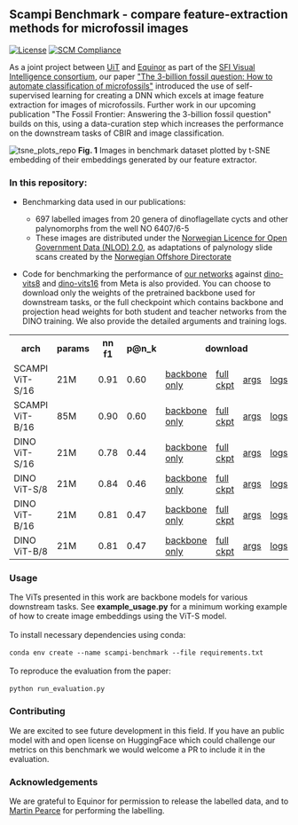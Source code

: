 ## Scampi Benchmark - compare feature-extraction methods for microfossil images

[![License](https://img.shields.io/badge/License-Apache_2.0-blue.svg)](https://opensource.org/licenses/Apache-2.0)
[![SCM Compliance](https://scm-compliance-api.radix.equinor.com/repos/equinor/scampi-benchmark/badge)](https://scm-compliance-api.radix.equinor.com/repos/equinor/scampi-benchmark/badge)

As a joint project between [UiT](https://uit.no/startsida) and [Equinor](https://www.equinor.com/energy/digitalisation) as part of the [SFI Visual Intelligence consortium](https://www.visual-intelligence.no/publications/the-3-billion-fossil-question-how-to-automate-classification-of-microfossils), our paper ["The 3-billion fossil question: How to automate classification of microfossils"](https://doi.org/10.1016/j.aiig.2024.100080) introduced the use of self-supervised learning for creating a DNN which excels at image feature extraction for images of microfossils. Further work in our upcoming publication "The Fossil Frontier: Answering the 3-billion fossil question" builds on this, using a data-curation step which increases the performance on the downstream tasks of CBIR and image classification.

![tsne_plots_repo](https://github.com/user-attachments/assets/f2f2fe23-1fdb-4046-a2c1-0142de9a6e9b)
**Fig. 1** Images in benchmark dataset plotted by t-SNE embedding of their embeddings generated by our feature extractor.

### In this repository:

- Benchmarking data used in our publications:
  - 697 labelled images from 20 genera of dinoflagellate cycts and other palynomorphs from the well NO 6407/6-5 
  - These images are distributed under the [Norwegian Licence for Open Government Data (NLOD) 2.0](https://data.norge.no/nlod/en/2.0), as adaptations of palynology slide scans created by the [Norwegian Offshore Directorate](https://www.sodir.no/en/facts/geology/geobank/palyslides/palynology-slides-available-in-diskos/)

- Code for benchmarking the performance of [our networks](https://huggingface.co/IverMartinsen/scampi-dino-vits16) against [dino-vits8](https://huggingface.co/facebook/dino-vits8) and [dino-vits16](https://huggingface.co/facebook/dino-vits16) from Meta is also provided. You can choose to download only the weights of the pretrained backbone used for downstream tasks, or the full checkpoint which contains backbone and projection head weights for both student and teacher networks from the DINO training. We also provide the detailed arguments and training logs.

<table>
  <tr>
    <th>arch</th>
    <th>params</th>
    <th>nn f1</th>
    <th>p@n_k</th>
    <th colspan="4">download</th>
  </tr>
  <tr>
    <td>SCAMPI ViT-S/16</td>
    <td>21M</td>
    <td>0.91</td>
    <td>0.60</td>
    <td><a href="https://huggingface.co/IverMartinsen/scampi-dino-vits16/resolve/main/vit_small_backbone.pth?download=true">backbone only</a></td>
    <td><a href="https://huggingface.co/IverMartinsen/scampi-dino-vits16/resolve/main/vit_small_checkpoint.pth?download=true">full ckpt</a></td>
    <td><a href="https://huggingface.co/IverMartinsen/scampi-dino-vits16/resolve/main/vit_small_args.txt?download=true">args</a></td>
    <td><a href="https://huggingface.co/IverMartinsen/scampi-dino-vits16/resolve/main/vit_small_log.txt?download=true">logs</a></td>
  </tr>
  <tr>
    <td>SCAMPI ViT-B/16</td>
    <td>85M</td>
    <td>0.90</td>
    <td>0.60</td>
    <td><a href="https://huggingface.co/IverMartinsen/scampi-dino-vits16/resolve/main/vit_base_backbone.pth?download=true">backbone only</a></td>
    <td><a href="https://huggingface.co/IverMartinsen/scampi-dino-vits16/resolve/main/vit_base_checkpoint.pth?download=true">full ckpt</a></td>
    <td><a href="https://huggingface.co/IverMartinsen/scampi-dino-vits16/resolve/main/vit_base_args.txt?download=true">args</a></td>
    <td><a href="https://huggingface.co/IverMartinsen/scampi-dino-vits16/resolve/main/vit_base_log.txt?download=true">logs</a></td>
  </tr>
  <tr>
    <td>DINO ViT-S/16</td>
    <td>21M</td>
    <td>0.78</td>
    <td>0.44</td>
    <td><a href="https://dl.fbaipublicfiles.com/dino/dino_deitsmall16_pretrain/dino_deitsmall16_pretrain.pth">backbone only</a></td>
    <td><a href="https://dl.fbaipublicfiles.com/dino/dino_deitsmall16_pretrain/dino_deitsmall16_pretrain_full_checkpoint.pth">full ckpt</a></td>
    <td><a href="https://dl.fbaipublicfiles.com/dino/dino_deitsmall16_pretrain/args.txt">args</a></td>
    <td><a href="https://dl.fbaipublicfiles.com/dino/dino_deitsmall16_pretrain/dino_deitsmall16_pretrain_log.txt">logs</a></td>
  </tr>
  <tr>
    <td>DINO ViT-S/8</td>
    <td>21M</td>
    <td>0.84</td>
    <td>0.46</td>
    <td><a href="https://dl.fbaipublicfiles.com/dino/dino_deitsmall8_pretrain/dino_deitsmall8_pretrain.pth">backbone only</a></td>
    <td><a href="https://dl.fbaipublicfiles.com/dino/dino_deitsmall8_pretrain/dino_deitsmall8_pretrain_full_checkpoint.pth">full ckpt</a></td>
    <td><a href="https://dl.fbaipublicfiles.com/dino/dino_deitsmall8_pretrain/args.txt">args</a></td>
    <td><a href="https://dl.fbaipublicfiles.com/dino/dino_deitsmall8_pretrain/dino_deitsmall8_pretrain_log.txt">logs</a></td>
  </tr>
  <tr>
    <td>DINO ViT-B/16</td>
    <td>21M</td>
    <td>0.81</td>
    <td>0.47</td>
    <td><a href="https://dl.fbaipublicfiles.com/dino/dino_vitbase16_pretrain/dino_vitbase16_pretrain.pth">backbone only</a></td>
    <td><a href="https://dl.fbaipublicfiles.com/dino/dino_vitbase16_pretrain/dino_vitbase16_pretrain_full_checkpoint.pth">full ckpt</a></td>
    <td><a href="https://dl.fbaipublicfiles.com/dino/dino_vitbase16_pretrain/args.txt">args</a></td>
    <td><a href="https://dl.fbaipublicfiles.com/dino/dino_vitbase16_pretrain/dino_vitbase16_pretrain_log.txt">logs</a></td>
  </tr>
  <tr>
    <td>DINO ViT-B/8</td>
    <td>21M</td>
    <td>0.81</td>
    <td>0.47</td>
    <td><a href="https://dl.fbaipublicfiles.com/dino/dino_vitbase8_pretrain/dino_vitbase8_pretrain.pth">backbone only</a></td>
    <td><a href="https://dl.fbaipublicfiles.com/dino/dino_vitbase8_pretrain/dino_vitbase8_pretrain_full_checkpoint.pth">full ckpt</a></td>
    <td><a href="https://dl.fbaipublicfiles.com/dino/dino_vitbase8_pretrain/args.txt">args</a></td>
    <td><a href="https://dl.fbaipublicfiles.com/dino/dino_vitbase8_pretrain/dino_vitbase8_pretrain_log.txt">logs</a></td>
  </tr>
</table>

### Usage

The ViTs presented in this work are backbone models for various downstream tasks. See **example_usage.py** for a minimum working example of how to create image embeddings using the ViT-S model. <br>
<br>
To install necessary dependencies using conda: <br>
<br>
`conda env create --name scampi-benchmark --file requirements.txt` <br>
<br>
To reproduce the evaluation from the paper: <br>
<br>
`python run_evaluation.py` <br>

### Contributing

We are excited to see future development in this field. If you have an public model with and open license on HuggingFace which could challenge our metrics on this benchmark we would welcome a PR to include it in the evaluation.

### Acknowledgements
We are grateful to Equinor for permission to release the labelled data, and to [Martin Pearce](https://www.palaeo7.com/people/martin-pearce.html) for performing the labelling.
